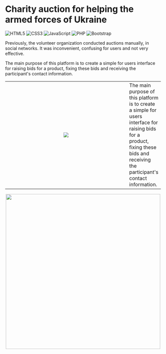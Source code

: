 # Charity auction for helping the armed forces of Ukraine

![HTML5](https://img.shields.io/badge/html5-%23E34F26.svg?style=for-the-badge&logo=html5&logoColor=white)
![CSS3](https://img.shields.io/badge/css3-%231572B6.svg?style=for-the-badge&logo=css3&logoColor=white)
![JavaScript](https://img.shields.io/badge/javascript-%23323330.svg?style=for-the-badge&logo=javascript&logoColor=%23F7DF1E)
![PHP](https://img.shields.io/badge/php-%23777BB4.svg?style=for-the-badge&logo=php&logoColor=white)
![Bootstrap](https://img.shields.io/badge/bootstrap-%23563D7C.svg?style=for-the-badge&logo=bootstrap&logoColor=white)

Previously, the volunteer organization conducted auctions manually, in social networks. It was inconvenient, confusing for users and not very effective.

The main purpose of this platform is to create a simple for users interface for raising bids for a product, fixing these bids and receiving the participant's contact information.
<table border="0">
 <tr>
    <td width="600">
      <p align="center">
        <img src="https://github.com/Rybchynskyi/Images-for-readme/blob/main/Auchtion/fullPage.png">
      </p>
    </td>
    <td>
      The main purpose of this platform is to create a simple for users interface for raising bids for a product, fixing these bids and receiving the participant's contact information.
    </td>
 </tr>
</table>

<p align="center">
<img src="https://github.com/Rybchynskyi/Images-for-readme/blob/main/Auchtion/fullPage.png" width="500">
</p>
